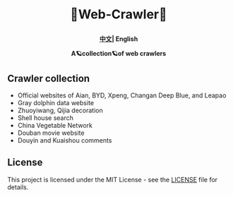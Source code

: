 <h1 align="center">
  <p>
    🚀Web-Crawler🚀
  <p>
</h1>
<div>
<h4 align="center">
    <p>
        <a href="/README.md">中文</a>|
        <b>English</b>
    <p>
<p>A🪐collection🪐of web crawlers
</p>
</h4>
</div>

## Crawler collection
- Official websites of Aian, BYD, Xpeng, Changan Deep Blue, and Leapao
- Gray dolphin data website
- Zhuoyiwang, Qijia decoration
- Shell house search
- China Vegetable Network
- Douban movie website
- Douyin and Kuaishou comments

## License

This project is licensed under the MIT License - see the [LICENSE](LICENSE) file for details.
